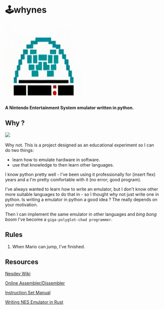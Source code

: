 # 🕹️whynes
<img src="https://github.com/thomascrha/whynes/blob/main/whynes.png?raw=true" align="middle" width="250" height="250">

__A Nintendo Entertainment System emulator written in python.__

## Why ?

<img src="https://media.tenor.com/KA4TdkOcYT8AAAAM/jeff-goldblum.gif" width="70%">

Why not. This is a project designed as an educational experiment so I can do two things:

* learn how to emulate hardware in software.
* use that knowledge to then learn other languages.

I know python pretty well - I've been using it professionally for (insert flex) years
and a I'm pretty comfortable with it (no error; good program).

I've always wanted to learn how to write an emulator, but I don't know other
more suitable languages to do that in - so I thought why not just write one in python.
Is writing a emulator in python a good idea ? The really depends on your motivation.

Then I can implement the same emulator in other languages and *bing bong boom* I've become
a `giga-polyglot-chad programmer`.

## Rules

1. When Mario can jump, I've finished.

## Resources

[Nesdev Wiki](http://wiki.nesdev.com/w/index.php/Nesdev_Wiki)

[Online Assembler/Dissembler](https://skilldrick.github.io/easy6502/)

[Instruction Set Manual](https://www.pagetable.com/c64ref/6502/?tab=2)

[Writing NES Emulator in Rust](https://bugzmanov.github.io/nes_ebook/chapter_1.html)

